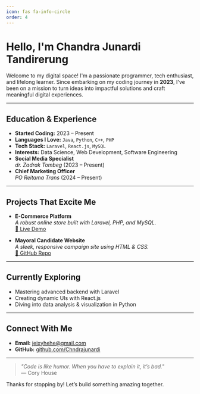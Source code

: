 ```yaml
---
icon: fas fa-info-circle
order: 4
---
```


# Hello, I'm **Chandra Junardi Tandirerung**

Welcome to my digital space! I'm a passionate programmer, tech enthusiast, and lifelong learner. Since embarking on my coding journey in **2023**, I've been on a mission to turn ideas into impactful solutions and craft meaningful digital experiences.

---

## Education & Experience

- **Started Coding:** 2023 – Present  
- **Languages I Love:** `Java`, `Python`, `C++`, `PHP`  
- **Tech Stack:** `Laravel`, `React.js`, `MySQL`  
- **Interests:** Data Science, Web Development, Software Engineering  
- **Social Media Specialist**  
    *dr. Zadrak Tombeg* (2023 – Present)  
- **Chief Marketing Officer**  
    *PO Reitama Trans* (2024 – Present)  

---

## Projects That Excite Me

- **E-Commerce Platform**  
    *A robust online store built with Laravel, PHP, and MySQL.*  
    [🔗 Live Demo](https://yourprojectdemo.com)

- **Mayoral Candidate Website**  
    *A sleek, responsive campaign site using HTML & CSS.*  
    [🔗 GitHub Repo](https://github.com/Chndrajunardi/MEDIA-CENTER-ZATRIA)

---

## Currently Exploring

- Mastering advanced backend with Laravel
- Creating dynamic UIs with React.js
- Diving into data analysis & visualization in Python

---

## Connect With Me

- **Email:** [jeixyhehe@gmail.com](mailto:jeixyhehe@gmail.com)
- **GitHub:** [github.com/Chndrajunardi](https://github.com/Chndrajunardi)

---

> *"Code is like humor. When you have to explain it, it’s bad."*  
> — Cory House

Thanks for stopping by! Let’s build something amazing together.
